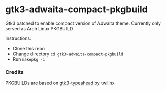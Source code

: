 # gtk3-adwaita-compact-pkgbuild
Gtk3 patched to enable compact version of Adwaita theme. Currently only served as Arch Linux PKGBUILD

Instructions:
- Clone this repo
- Change directory `cd gtk3-adwaita-compact-pkgbuild`
- Run `makepkg -i`

### Credits
PKGBUILDs are based on [gtk3-typeahead](https://aur.archlinux.org/packages/gtk3-typeahead/) by twilinx
